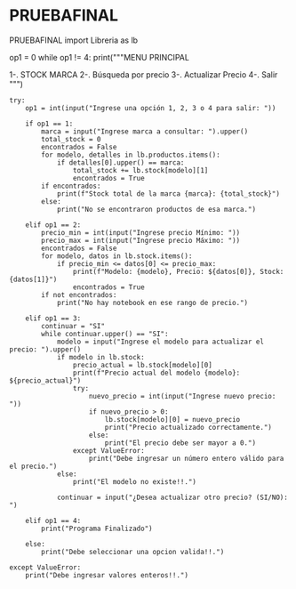 # PRUEBAFINAL
PRUEBAFINAL
import Libreria as lb

op1 = 0
while op1 != 4:
    print("""MENU PRINCIPAL

1-. STOCK MARCA
2-. Búsqueda por precio
3-. Actualizar Precio
4-. Salir
""")

    try:
        op1 = int(input("Ingrese una opción 1, 2, 3 o 4 para salir: "))

        if op1 == 1:
            marca = input("Ingrese marca a consultar: ").upper()
            total_stock = 0
            encontrados = False
            for modelo, detalles in lb.productos.items():
                if detalles[0].upper() == marca:
                    total_stock += lb.stock[modelo][1]
                    encontrados = True
            if encontrados:
                print(f"Stock total de la marca {marca}: {total_stock}")
            else:
                print("No se encontraron productos de esa marca.")

        elif op1 == 2:
            precio_min = int(input("Ingrese precio Mínimo: "))
            precio_max = int(input("Ingrese precio Máximo: "))
            encontrados = False
            for modelo, datos in lb.stock.items():
                if precio_min <= datos[0] <= precio_max:
                    print(f"Modelo: {modelo}, Precio: ${datos[0]}, Stock: {datos[1]}")
                    encontrados = True
            if not encontrados:
                print("No hay notebook en ese rango de precio.")

        elif op1 == 3:
            continuar = "SI"
            while continuar.upper() == "SI":
                modelo = input("Ingrese el modelo para actualizar el precio: ").upper()
                if modelo in lb.stock:
                    precio_actual = lb.stock[modelo][0]
                    print(f"Precio actual del modelo {modelo}: ${precio_actual}")
                    try:
                        nuevo_precio = int(input("Ingrese nuevo precio: "))
                        if nuevo_precio > 0:
                            lb.stock[modelo][0] = nuevo_precio
                            print("Precio actualizado correctamente.")
                        else:
                            print("El precio debe ser mayor a 0.")
                    except ValueError:
                        print("Debe ingresar un número entero válido para el precio.")
                else:
                    print("El modelo no existe!!.")

                continuar = input("¿Desea actualizar otro precio? (SI/NO): ")

        elif op1 == 4:
            print("Programa Finalizado")

        else:
            print("Debe seleccionar una opcion valida!!.")

    except ValueError:
        print("Debe ingresar valores enteros!!.")


